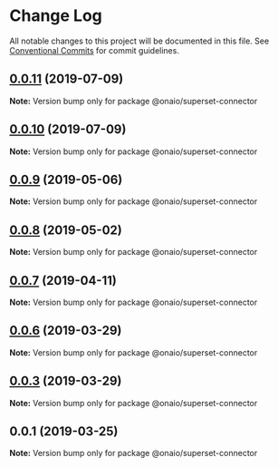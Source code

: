 # Change Log

All notable changes to this project will be documented in this file.
See [Conventional Commits](https://conventionalcommits.org) for commit guidelines.

## [0.0.11](https://github.com/onaio/js-tools/compare/@onaio/superset-connector@0.0.10...@onaio/superset-connector@0.0.11) (2019-07-09)

**Note:** Version bump only for package @onaio/superset-connector

## [0.0.10](https://github.com/onaio/js-tools/compare/@onaio/superset-connector@0.0.9...@onaio/superset-connector@0.0.10) (2019-07-09)

**Note:** Version bump only for package @onaio/superset-connector

## [0.0.9](https://github.com/onaio/js-tools/compare/@onaio/superset-connector@0.0.8...@onaio/superset-connector@0.0.9) (2019-05-06)

**Note:** Version bump only for package @onaio/superset-connector

## [0.0.8](https://github.com/onaio/js-tools/compare/@onaio/superset-connector@0.0.7...@onaio/superset-connector@0.0.8) (2019-05-02)

**Note:** Version bump only for package @onaio/superset-connector

## [0.0.7](https://github.com/onaio/js-tools/compare/@onaio/superset-connector@0.0.6...@onaio/superset-connector@0.0.7) (2019-04-11)

**Note:** Version bump only for package @onaio/superset-connector

## [0.0.6](https://github.com/onaio/js-tools/compare/@onaio/superset-connector@00.0.1...@onaio/superset-connector@0.0.6) (2019-03-29)

**Note:** Version bump only for package @onaio/superset-connector

## [0.0.3](https://github.com/onaio/js-tools/compare/@onaio/superset-connector@00.0.1...@onaio/superset-connector@0.0.3) (2019-03-29)

**Note:** Version bump only for package @onaio/superset-connector

## 0.0.1 (2019-03-25)

**Note:** Version bump only for package @onaio/superset-connector
